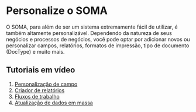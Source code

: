 # Personalize o SOMA


O SOMA, para além de ser um sistema extremamente fácil de utilizar, é também altamente personalizável. Dependendo da natureza de seus negócios e processos de negócios, você pode optar por adicionar novos ou personalizar campos, relatórios, formatos de impressão, tipo de documento (DocType) e muito mais.


## Tutoriais em vídeo


1. [Personalização de campo](https://docs.erpnext.com/docs/v13/user/videos/learn/field-customization.html)
2. [Criador de relatórios](https://docs.erpnext.com/docs/v13/user/videos/learn/report-builder.html)
3. [Fluxos de trabalho](https://docs.erpnext.com/docs/v13/user/videos/learn/workflow.html)
4. [Atualização de dados em massa](https://docs.erpnext.com/docs/v13/user/videos/learn/bulk-update.html)
